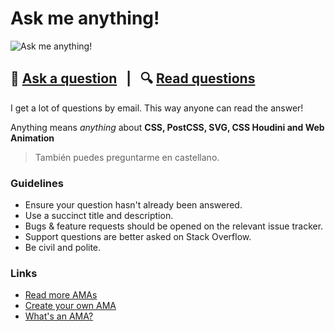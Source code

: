 # Ask me anything!

![Ask me anything!](https://user-images.githubusercontent.com/1307927/49579639-1f6f8380-f94d-11e8-802f-632241f3ef02.png)

## 🤔 [Ask a question](../../issues/new) &nbsp;&nbsp;|&nbsp;&nbsp; 🔍 [Read questions](../../issues?utf8=%E2%9C%93&q=is%3Aissue%20is%3Aclosed%20sort%3Aupdated-desc%20-label%3Ahidden)

I get a lot of questions by email. This way anyone can read the answer!

Anything means *anything* about **CSS, PostCSS, SVG, CSS Houdini and Web Animation**

> También puedes preguntarme en castellano.


### Guidelines

- Ensure your question hasn't already been answered.
- Use a succinct title and description.
- Bugs & feature requests should be opened on the relevant issue tracker.
- Support questions are better asked on Stack Overflow.
- Be civil and polite.

### Links

- [Read more AMAs](https://github.com/sindresorhus/amas)
- [Create your own AMA](https://github.com/sindresorhus/amas/blob/master/create-ama.md)
- [What's an AMA?](https://en.wikipedia.org/wiki//r/IAmA)
